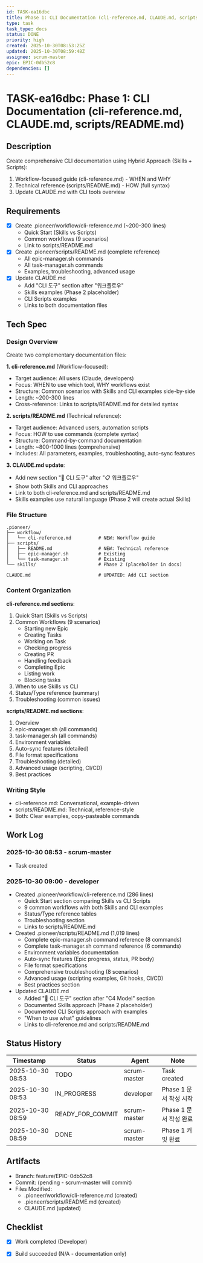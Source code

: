 ```yaml
---
id: TASK-ea16dbc
title: Phase 1: CLI Documentation (cli-reference.md, CLAUDE.md, scripts/README.md)
type: task
task_type: docs
status: DONE
priority: high
created: 2025-10-30T08:53:25Z
updated: 2025-10-30T08:59:48Z
assignee: scrum-master
epic: EPIC-0db52c8
dependencies: []
---
```


# TASK-ea16dbc: Phase 1: CLI Documentation (cli-reference.md, CLAUDE.md, scripts/README.md)

## Description

Create comprehensive CLI documentation using Hybrid Approach (Skills + Scripts):
1. Workflow-focused guide (cli-reference.md) - WHEN and WHY
2. Technical reference (scripts/README.md) - HOW (full syntax)
3. Update CLAUDE.md with CLI tools overview

## Requirements

- [x] Create .pioneer/workflow/cli-reference.md (~200-300 lines)
  - Quick Start (Skills vs Scripts)
  - Common workflows (9 scenarios)
  - Link to scripts/README.md
- [x] Create .pioneer/scripts/README.md (complete reference)
  - All epic-manager.sh commands
  - All task-manager.sh commands
  - Examples, troubleshooting, advanced usage
- [x] Update CLAUDE.md
  - Add "CLI 도구" section after "워크플로우"
  - Skills examples (Phase 2 placeholder)
  - CLI Scripts examples
  - Links to both documentation files

## Tech Spec

### Design Overview

Create two complementary documentation files:

**1. cli-reference.md** (Workflow-focused):
- Target audience: All users (Claude, developers)
- Focus: WHEN to use which tool, WHY workflows exist
- Structure: Common scenarios with Skills and CLI examples side-by-side
- Length: ~200-300 lines
- Cross-reference: Links to scripts/README.md for detailed syntax

**2. scripts/README.md** (Technical reference):
- Target audience: Advanced users, automation scripts
- Focus: HOW to use commands (complete syntax)
- Structure: Command-by-command documentation
- Length: ~800-1000 lines (comprehensive)
- Includes: All parameters, examples, troubleshooting, auto-sync features

**3. CLAUDE.md update**:
- Add new section "🔧 CLI 도구" after "📋 워크플로우"
- Show both Skills and CLI approaches
- Link to both cli-reference.md and scripts/README.md
- Skills examples use natural language (Phase 2 will create actual Skills)

### File Structure

```
.pioneer/
├── workflow/
│   └── cli-reference.md          # NEW: Workflow guide
├── scripts/
│   ├── README.md                 # NEW: Technical reference
│   ├── epic-manager.sh           # Existing
│   └── task-manager.sh           # Existing
└── skills/                       # Phase 2 (placeholder in docs)

CLAUDE.md                         # UPDATED: Add CLI section
```

### Content Organization

**cli-reference.md sections**:
1. Quick Start (Skills vs Scripts)
2. Common Workflows (9 scenarios)
   - Starting new Epic
   - Creating Tasks
   - Working on Task
   - Checking progress
   - Creating PR
   - Handling feedback
   - Completing Epic
   - Listing work
   - Blocking tasks
3. When to use Skills vs CLI
4. Status/Type reference (summary)
5. Troubleshooting (common issues)

**scripts/README.md sections**:
1. Overview
2. epic-manager.sh (all commands)
3. task-manager.sh (all commands)
4. Environment variables
5. Auto-sync features (detailed)
6. File format specifications
7. Troubleshooting (detailed)
8. Advanced usage (scripting, CI/CD)
9. Best practices

### Writing Style

- cli-reference.md: Conversational, example-driven
- scripts/README.md: Technical, reference-style
- Both: Clear examples, copy-pasteable commands

## Work Log

### 2025-10-30 08:53 - scrum-master
- Task created

### 2025-10-30 09:00 - developer
- Created .pioneer/workflow/cli-reference.md (286 lines)
  - Quick Start section comparing Skills vs CLI Scripts
  - 9 common workflows with both Skills and CLI examples
  - Status/Type reference tables
  - Troubleshooting section
  - Links to scripts/README.md
- Created .pioneer/scripts/README.md (1,019 lines)
  - Complete epic-manager.sh command reference (8 commands)
  - Complete task-manager.sh command reference (6 commands)
  - Environment variables documentation
  - Auto-sync features (Epic progress, status, PR body)
  - File format specifications
  - Comprehensive troubleshooting (8 scenarios)
  - Advanced usage (scripting examples, Git hooks, CI/CD)
  - Best practices section
- Updated CLAUDE.md
  - Added "🔧 CLI 도구" section after "C4 Model" section
  - Documented Skills approach (Phase 2 placeholder)
  - Documented CLI Scripts approach with examples
  - "When to use what" guidelines
  - Links to cli-reference.md and scripts/README.md

## Status History

| Timestamp | Status | Agent | Note |
|-----------|--------|-------|------|
| 2025-10-30 08:53 | TODO | scrum-master | Task created |
| 2025-10-30 08:53 | IN_PROGRESS | developer | Phase 1 문서 작성 시작 |
| 2025-10-30 08:59 | READY_FOR_COMMIT | scrum-master | Phase 1 문서 작성 완료 |
| 2025-10-30 08:59 | DONE | scrum-master | Phase 1 커밋 완료 |

## Artifacts

- Branch: feature/EPIC-0db52c8
- Commit: (pending - scrum-master will commit)
- Files Modified:
  - .pioneer/workflow/cli-reference.md (created)
  - .pioneer/scripts/README.md (created)
  - CLAUDE.md (updated)

## Checklist

- [x] Work completed (Developer)
- [x] Build succeeded (N/A - documentation only)

